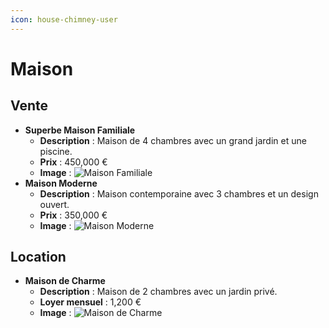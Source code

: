 ```yaml
---
icon: house-chimney-user
---
```


# Maison

## Vente

* **Superbe Maison Familiale**
  * **Description** : Maison de 4 chambres avec un grand jardin et une piscine.
  * **Prix** : 450,000 €
  * **Image** : ![Maison Familiale](../assets/maison_familiale.jpg)
* **Maison Moderne**
  * **Description** : Maison contemporaine avec 3 chambres et un design ouvert.
  * **Prix** : 350,000 €
  * **Image** : ![Maison Moderne](../assets/maison_moderne.jpg)

## Location

* **Maison de Charme**
  * **Description** : Maison de 2 chambres avec un jardin privé.
  * **Loyer mensuel** : 1,200 €
  * **Image** : ![Maison de Charme](../assets/maison_charme.jpg)
